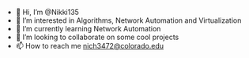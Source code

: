 - 👋 Hi, I’m @Nikki135
- 👀 I’m interested in Algorithms, Network Automation and Virtualization
- 🌱 I’m currently learning Network Automation
- 💞️ I’m looking to collaborate on some cool projects
- 📫 How to reach me nich3472@colorado.edu

<!---
Nikki135/Nikki135 is a ✨ special ✨ repository because its `README.md` (this file) appears on your GitHub profile.
You can click the Preview link to take a look at your changes.
--->
